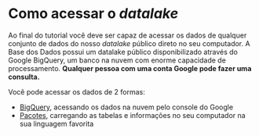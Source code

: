 # Como acessar o *datalake*

Ao final do tutorial você deve ser capaz de acessar os dados de qualquer
conjunto de dados do nosso *datalake* público direto no seu computador. A Base dos Dados possui um datalake público disponibilizado através do Google BigQuery, um banco na nuvem com enorme capacidade de processamento. **Qualquer pessoa com uma conta Google pode fazer uma consulta.**

Você pode acessar os dados de 2 formas:

- [BigQuery](/access_data_bq), acessando os dados na nuvem pelo console do Google
- [Pacotes](/access_data_packages), carregando as tabelas e informações no seu computador na sua linguagem favorita